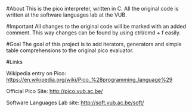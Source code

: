 #About
This is the pico interpreter, written in C. All the original code is written at the software languages lab at the VUB.

#Important
All changes to the original code will be marked with an added comment. This way changes can be found by using ctrl/cmd + f easily.

#Goal 
The goal of this project is to add iterators, generators and simple table comprehensions to the original pico evaluator.

#Links

Wikipedia entry on Pico: https://en.wikipedia.org/wiki/Pico_%28programming_language%29

Official Pico Site: http://pico.vub.ac.be/

Software Languages Lab site: http://soft.vub.ac.be/soft/